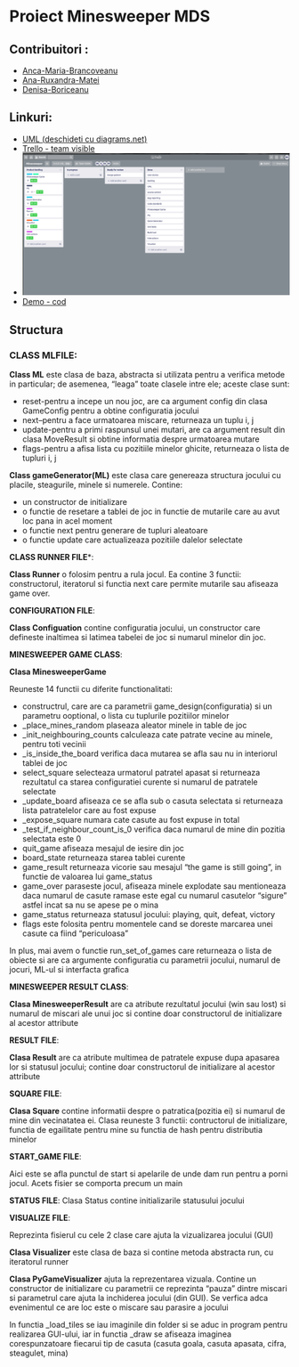 # Proiect Minesweeper MDS

## Contribuitori : 
  + [Anca-Maria-Brancoveanu](https://github.com/bancamaria)
  + [Ana-Ruxandra-Matei](https://github.com/ruxandramatei)
  + [Denisa-Boriceanu](https://github.com/n0nia)

## Linkuri:
  + [UML (deschideti cu diagrams.net)](https://drive.google.com/file/d/1tz78jsfjRAXVEUx7ICe6omLNRm29Fsr5/view?usp=sharing)
  + [Trello - team visible](https://trello.com/b/DFLoWyPV/minesweeper)
  + ![Trello - image](./Trello.png)
  + [Demo - cod](./demo.mp4)
## Structura

### CLASS MLFILE:

**Class ML** este clasa de baza, abstracta si utilizata pentru a verifica metode in particular; de asemenea, “leaga” toate clasele intre ele; aceste clase sunt:
 
+ reset-pentru a incepe un nou joc, are ca argument config din clasa GameConfig pentru a obtine configuratia jocului
+ next–pentru a face urmatoarea miscare, returneaza un tuplu i, j 
+ update-pentru a primi raspunsul unei mutari, are ca argument result din clasa MoveResult si obtine informatia despre urmatoarea mutare
+ flags-pentru a afisa lista cu pozitiile minelor ghicite, returneaza o lista de tupluri i, j


**Class gameGenerator(ML)** este clasa care genereaza structura jocului cu placile, steagurile, minele si numerele. Contine:

+ un constructor de initializare
+ o functie de resetare a tablei de joc in functie de mutarile care au avut loc pana in acel moment
+ o functie next pentru generare de tupluri aleatoare
+ o functie update care actualizeaza pozitiile dalelor selectate

**CLASS RUNNER FILE***:


**Class Runner** o folosim pentru a rula jocul. Ea contine 3 functii: constructorul, iteratorul si functia next care permite mutarile sau afiseaza game over.

**CONFIGURATION FILE**:


**Class Configuation** contine configuratia jocului, un constructor care defineste inaltimea si latimea tabelei de joc si numarul minelor din joc.

**MINESWEEPER GAME CLASS**:


**Clasa MinesweeperGame** 

Reuneste 14 functii cu diferite functionalitati:

+ constructrul, care are ca parametrii game_design(configuratia) si un parametru ooptional, o lista cu tuplurile pozitiilor minelor
+ _place_mines_random plaseaza aleator minele in table de joc
+ _init_neighbouring_counts calculeaza cate patrate vecine au minele, pentru toti vecinii
+ _is_inside_the_board verifica daca mutarea se afla sau nu in interiorul tablei de joc
+ select_square selecteaza urmatorul patratel apasat si returneaza rezultatul ca starea configuratiei curente si numarul de patratele selectate
+ _update_board afiseaza ce se afla sub o casuta selectata si returneaza lista patratelelor care au fost expuse
+ _expose_square numara cate casute au fost expuse in total
+ _test_if_neighbour_count_is_0 verifica daca numarul de mine din pozitia selectata este 0
+ quit_game afiseaza mesajul de iesire din joc
+ board_state returneaza starea tablei curente
+ game_result returneaza vicorie sau mesajul “the game is still going”, in functie de valoarea lui game_status
+ game_over paraseste jocul, afiseaza minele explodate sau mentioneaza daca numarul de casute ramase este egal cu numarul casutelor “sigure” astfel incat sa nu se apese pe o mina
+ game_status returneaza statusul jocului: playing, quit, defeat, victory
+ flags este folosita pentru momentele cand se doreste marcarea unei casute ca fiind “periculoasa”

In plus, mai avem o functie run_set_of_games care returneaza o lista de obiecte si are ca argumente configuratia cu parametrii jocului, numarul de jocuri, ML-ul si interfacta grafica

**MINESWEEPER RESULT CLASS**:


**Clasa MinesweeperResult** are ca atribute rezultatul jocului (win sau lost) si numarul de miscari ale unui joc si contine doar constructorul de initializare al acestor attribute

**RESULT FILE**:


**Clasa Result** are ca atribute multimea de patratele expuse dupa apasarea lor si statusul jocului; contine doar constructorul de initializare al acestor attribute

**SQUARE FILE**:


**Clasa Square** contine informatii despre o patratica(pozitia ei) si numarul de mine din vecinatatea ei. Clasa reuneste 3 functii: contructorul de initializare, functia de egailitate pentru mine su functia de hash pentru distributia minelor

**START_GAME FILE**:


Aici este se afla punctul de start si apelarile de unde dam run pentru a porni jocul. Acets fisier se comporta precum un main

**STATUS FILE**:
Clasa Status contine initializarile statusului jocului

**VISUALIZE FILE**:


Reprezinta fisierul cu cele 2 clase care ajuta la vizualizarea jocului (GUI)

**Clasa Visualizer** este clasa de baza si contine metoda abstracta run, cu iteratorul runner

**Clasa PyGameVisualizer** ajuta la reprezentarea vizuala. Contine un constructor de initializare cu parametrii ce reprezinta “pauza” dintre miscari si parametrul care ajuta la inchiderea jocului (din GUI). Se verfica adca evenimentul ce are loc este o miscare sau parasire a jocului

In functia _load_tiles se iau imaginile din folder si se aduc in program pentru realizarea GUI-ului, iar in functia _draw se afiseaza imaginea corespunzatoare fiecarui tip de casuta (casuta goala, casuta apasata, cifra, steagulet, mina)
